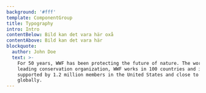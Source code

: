 ```yaml
---
background: '#fff'
template: ComponentGroup
title: Typography
intro: Intro
contentBelow: Bild kan det vara här oxå
contentAbove: Bild kan det vara här
blockquote:
  author: John Doe
  text: >-
    For 50 years, WWF has been protecting the future of nature. The world's
    leading conservation organization, WWF works in 100 countries and is
    supported by 1.2 million members in the United States and close to 5 million
    globally.
---
```


